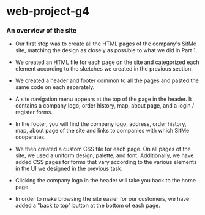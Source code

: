 # web-project-g4

### An overview of the site

* Our first step was to create all the HTML pages of the company's SitMe site, matching the design as closely as possible to what we did in Part 1.


* We created an HTML file for each page on the site and categorized each element according to the sketches we created in the previous section.


* We created a header and footer common to all the pages and pasted the same code on each separately.


* A site navigation menu appears at the top of the page in the header. It contains a company logo, order history, map, about page, and a login / register forms.


* In the footer, you will find the company logo, address, order history, map, about page of the site and links to companies with which SitMe cooperates.


* We then created a custom CSS file for each page. On all pages of the site, we used a uniform design, palette, and font. Additionally, we have added CSS pages for forms that vary according to the various elements in the UI we designed in the previous task.


* Clicking the company logo in the header will take you back to the home page.


* In order to make browsing the site easier for our customers, we have added a "back to top" button at the bottom of each page.
